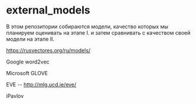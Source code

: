 # external_models

В этом репозитории собираются модели, качество которых мы планируем оценивать на этапе I. и затем сравнивать с качеством своей модели на этапе II.

https://rusvectores.org/ru/models/


Google word2vec

Microsoft GLOVE

EVE -- http://mlg.ucd.ie/eve/

iPavlov
